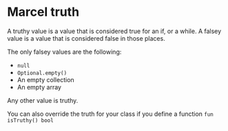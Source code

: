 # Marcel truth

A truthy value is a value that is considered true for an if, or a while. 
A falsey value is a value that is considered false in those places.


The only falsey values are the following:
- `null`
- `Optional.empty()`
- An empty collection
- An empty array

Any other value is truthy.

You can also override the truth for your class if you define a function `fun isTruthy() bool`